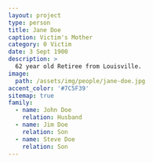 ```yaml
---
layout: project
type: person
title: Jane Doe
caption: Victim's Mother
category: 0 Victim
date: 3 Sept 1900
description: >
  62 year old Retiree from Louisville.
image: 
  path: /assets/img/people/jane-doe.jpg
accent_color: '#7C5F39'
sitemap: true
family:
  - name: John Doe
    relation: Husband
  - name: Jim Doe
    relation: Son
  - name: Steve Doe
    relation: Son
---
```

